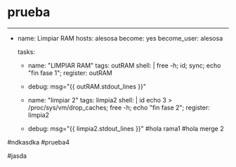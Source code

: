 # prueba

---
  - name: Limpiar RAM
    hosts: alesosa
    become: yes
    become_user: alesosa
    
    tasks:
      - name: "LIMPIAR RAM"
        tags: outRAM
        shell: |
          free -h;
          id;
          sync;
          echo "fin fase 1";
        register: outRAM
      - debug: msg="{{ outRAM.stdout_lines }}"

      - name: "limpiar 2"
        tags: limpia2
        shell: |
          id
          echo 3 > /proc/sys/vm/drop_caches;
          free -h;
          echo "fin fase 2";
        register: limpia2
      - debug: msg="{{ limpia2.stdout_lines }}"
#hola rama1
#hola merge 2

#ndkasdka
#prueba4

#jasda